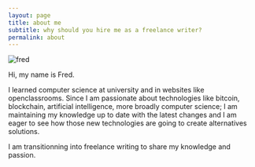 ```yaml
---
layout: page
title: about me
subtitle: why should you hire me as a freelance writer?
permalink: about
---
```


![fred](https://www.fredbarre.com/img/3.jpg "fred")

Hi, my name is Fred.

I learned computer science at university and in websites like openclassrooms.
Since I am passionate about technologies like bitcoin, blockchain, artificial intelligence, more broadly computer science; I am maintaining my knowledge up to date with the latest changes and I am eager to see how those new technologies are going to create alternatives solutions.

I am transitionning into freelance writing to share my knowledge and passion.
